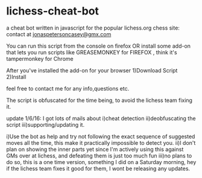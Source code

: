 # lichess-cheat-bot
a cheat bot written in javascript for the popular lichess.org chess site: contact at jonaspetersoncasey@gmx.com

You can run this script from the console on firefox 
OR install some add-on that lets you run scripts like GREASEMONKEY for FIREFOX , think it's tampermonkey for Chrome

After you've installed the add-on for your browser
1)Download Script
2)Install

feel free to contact me for any info,questions etc.

The script is obfuscated for the time being, to avoid the lichess team fixing it.

update 1/6/16:
I got lots of mails about 
i)cheat detection
ii)deobfuscating the script
iii)supporting/updating it.

i)Use the bot as help and try not following the exact sequence of suggested moves
all the time, this make it practically impossible to detect you.
ii)I don't plan on showing the inner parts yet since I'm actively using this against GMs over at lichess,
and defeating them is just too much fun
iii)no plans to do so, this is a one time version, something I did on a Saturday morning, hey if the lichess team fixes it good for them, I wont be releasing any updates.
